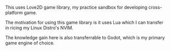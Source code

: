 This uses Love2D game library,
my practice sandbox for developing cross-platform game.

The motivation for using this game library is it uses Lua which I can transfer in ricing my
Linux Distro's NVIM.

The knowledge gain here is also transferrable to Godot, which is my primary game engine of choice.
